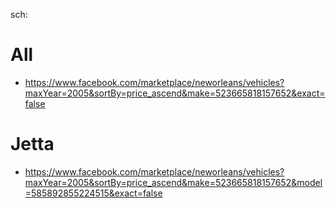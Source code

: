 sch:
# All
- https://www.facebook.com/marketplace/neworleans/vehicles?maxYear=2005&sortBy=price_ascend&make=523665818157652&exact=false

# Jetta
- https://www.facebook.com/marketplace/neworleans/vehicles?maxYear=2005&sortBy=price_ascend&make=523665818157652&model=585892855224515&exact=false
